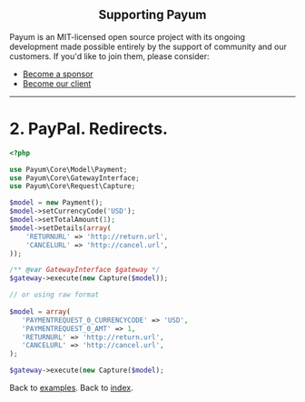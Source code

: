 <h2 align="center">Supporting Payum</h2>

Payum is an MIT-licensed open source project with its ongoing development made possible entirely by the support of community and our customers. If you'd like to join them, please consider:

- [Become a sponsor](https://www.patreon.com/makasim)
- [Become our client](http://forma-pro.com/)

---

# 2. PayPal. Redirects. 

```php
<?php

use Payum\Core\Model\Payment;
use Payum\Core\GatewayInterface;
use Payum\Core\Request\Capture;

$model = new Payment();
$model->setCurrencyCode('USD');
$model->setTotalAmount(1);
$model->setDetails(array(
    'RETURNURL' => 'http://return.url',
    'CANCELURL' => 'http://cancel.url',
));

/** @var GatewayInterface $gateway */
$gateway->execute(new Capture($model));

// or using raw format
 
$model = array(
   'PAYMENTREQUEST_0_CURRENCYCODE' => 'USD',
   'PAYMENTREQUEST_0_AMT' => 1,
   'RETURNURL' => 'http://return.url',
   'CANCELURL' => 'http://cancel.url',
);

$gateway->execute(new Capture($model);
```

Back to [examples](index.md).
Back to [index](../index.md).
